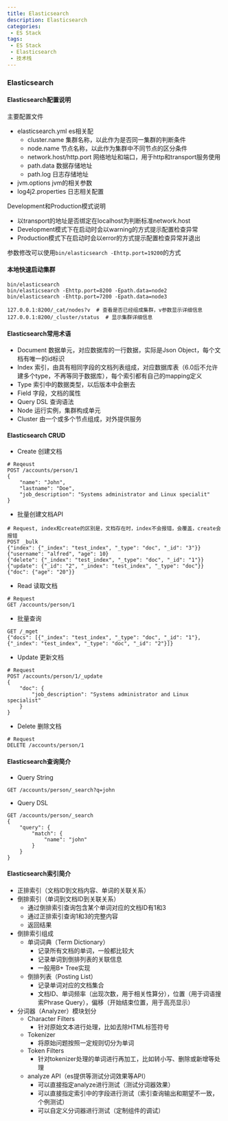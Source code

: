 ```yaml
---
title: Elasticsearch
description: Elasticsearch
categories:
 - ES Stack
tags:
 - ES Stack
 - Elasticsearch
 - 技术栈
---
```


### Elasticsearch
#### Elasticsearch配置说明
主要配置文件
* elasticsearch.yml es相关配
    * cluster.name 集群名称，以此作为是否同一集群的判断条件
    * node.name 节点名称，以此作为集群中不同节点的区分条件
    * network.host/http.port 网络地址和端口，用于http和transport服务使用
    * path.data 数据存储地址
    * path.log 日志存储地址
* jvm.options jvm的相关参数
* log4j2.properties 日志相关配置

Development和Production模式说明
* 以transport的地址是否绑定在localhost为判断标准network.host
* Development模式下在启动时会以warning的方式提示配置检查异常
* Production模式下在启动时会以error的方式提示配置检查异常并退出

参数修改可以使用`bin/elasticsearch -Ehttp.port=19200`的方式

#### 本地快速启动集群
```
bin/elasticsearch
bin/elasticsearch -Ehttp.port=8200 -Epath.data=node2
bin/elasticsearch -Ehttp.port=7200 -Epath.data=node3

127.0.0.1:8200/_cat/nodes?v  # 查看是否已经组成集群，v参数显示详细信息
127.0.0.1:8200/_cluster/status  # 显示集群详细信息
```

#### Elasticsearch常用术语
* Document 数据单元，对应数据库的一行数据，实际是Json Object，每个文档有唯一的id标识
* Index 索引，由具有相同字段的文档列表组成，对应数据库表（6.0后不允许建多个type，不再等同于数据库），每个索引都有自己的mapping定义
* Type 索引中的数据类型，以后版本中会删去
* Field 字段，文档的属性
* Query DSL 查询语法
* Node 运行实例，集群构成单元
* Cluster 由一个或多个节点组成，对外提供服务

#### Elasticsearch CRUD
* Create 创建文档
```
# Reqeust
POST /accounts/person/1
{
    "name": "John",
    "lastname": "Doe",
    "job_description": "Systems administrator and Linux specialit"
}
```

* 批量创建文档API
```
# Request, index和create的区别是，文档存在时，index不会报错，会覆盖，create会报错
POST _bulk
{"index": {"_index": "test_index", "_type": "doc", "_id": "3"}}
{"username": "alfred", "age": 10}
{"delete": {"_index": "test_index", "_type": "doc", "_id": "1"}}
{"update": {"_id": "2", "_index": "test_index", "_type": "doc"}}
{"doc": {"age": "20"}}
```

* Read 读取文档
```
# Request
GET /accounts/person/1
```

* 批量查询
```
GET /_mget
{"docs": [{"_index": "test_index", "_type": "doc", "_id": "1"},{"_index": "test_index", "_type": "doc", "_id": "2"}]}
```

* Update 更新文档
```
# Request
POST /accounts/person/1/_update
{
    "doc": {
        "job_description": "Systems administrator and Linux specialist"
    }
}
```

* Delete 删除文档
```
# Request
DELETE /accounts/person/1
```

#### Elasticsearch查询简介
* Query String
```
GET /accounts/person/_search?q=john
```

* Query DSL
```
GET /accounts/person/_search
{
    "query": {
        "match": {
            "name": "john"
        }
    }
}
```

#### Elasticsearch索引简介
* 正排索引（文档ID到文档内容、单词的关联关系）
* 倒排索引（单词到文档ID到关联关系）
    * 通过倒排索引查询包含某个单词对应的文档ID有1和3
    * 通过正排索引查询1和3的完整内容
    * 返回结果
* 倒排索引组成
    * 单词词典（Term Dictionary）
        * 记录所有文档的单词，一般都比较大
        * 记录单词到倒排列表的关联信息
        * 一般用B+ Tree实现
    * 倒排列表（Posting List）
        * 记录单词对应的文档集合
        * 文档ID、单词频率（出现次数，用于相关性算分），位置（用于词语搜索Phrase Query），偏移（开始结束位置，用于高亮显示）
* 分词器（Analyzer）模块划分
    * Character Filters
        * 针对原始文本进行处理，比如去除HTML标签符号
    * Tokenizer
        * 将原始问题按照一定规则切分为单词
    * Token Filters
        * 针对tokenizer处理的单词进行再加工，比如转小写、删除或新增等处理
    * analyze API（es提供等测试分词效果等API）
        * 可以直接指定analyze进行测试（测试分词器效果）
        * 可以直接指定索引中的字段进行测试（索引查询输出和期望不一致，个例测试）
        * 可以自定义分词器进行测试（定制组件的调试）
